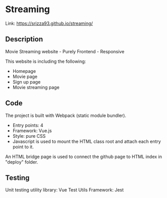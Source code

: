 <h1>Streaming</h1>

Link: https://srizza93.github.io/streaming/

<h2>Description</h2>

Movie Streaming website - Purely Frontend - Responsive

This website is including the following:

- Homepage
- Movie page
- Sign up page
- Movie streaming page

<h2>Code</h2>

The project is built with Webpack (static module bundler).

- Entry points: 4
- Framework: Vue.js
- Style: pure CSS
- Javascript is used to mount the HTML class root and attach each entry point to it.

An HTML bridge page is used to connect the github page to HTML index in "deploy" folder.

<h2>Testing</h2>

Unit testing utility library: Vue Test Utils Framework: Jest
